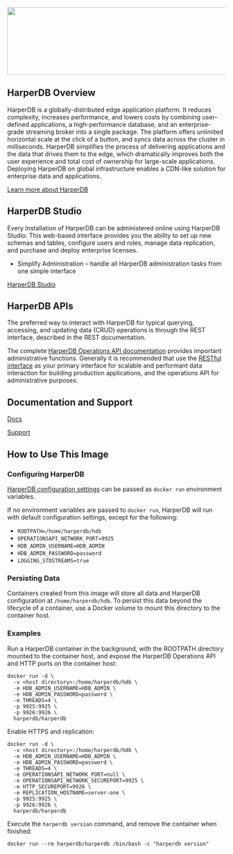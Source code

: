 <img src="https://hdb-marketing.s3.amazonaws.com/GRYHORIZ_HDB_Drk_Gry.png" width="692" height="156">

## HarperDB Overview

HarperDB is a globally-distributed edge application platform. It reduces complexity, increases performance, and lowers costs by combining user-defined applications, a high-performance database, and an enterprise-grade streaming broker into a single package. The platform offers unlimited horizontal scale at the click of a button, and syncs data across the cluster in milliseconds. HarperDB simplifies the process of delivering applications and the data that drives them to the edge, which dramatically improves both the user experience and total cost of ownership for large-scale applications. Deploying HarperDB on global infrastructure enables a CDN-like solution for enterprise data and applications.

[Learn more about HarperDB](https://harperdb.io/?utm_source=repo&utm_medium=dockerhub)

## HarperDB Studio

Every Installation of HarperDB can be administered online using HarperDB Studio. This web-based interface provides you the ability to set up new schemas and tables, configure users and roles, manage data replication, and purchase and deploy enterprise licenses.

- Simplify Administration – handle all HarperDB administration tasks from one simple interface

[HarperDB Studio](https://studio.harperdb.io/sign-up)

## HarperDB APIs

The preferred way to interact with HarperDB for typical querying, accessing, and updating data (CRUD) operations is through the REST interface, described in the REST documentation.

The complete [HarperDB Operations API documentation](https://docs.harperdb.io/docs/operations-api) provides important administrative functions. Generally it is recommended that use the [RESTful interface](https://docs.harperdb.io/docs/rest/) as your primary interface for scalable and performant data interaction for building production applications, and the operations API for administrative purposes.

## Documentation and Support

[Docs](https://docs.harperdb.io/)

[Support](https://harperdb.io/support/)

## How to Use This Image

### Configuring HarperDB

[HarperDB configuration settings](https://harperdb.io/docs/reference/configuration-file/) can be passed as `docker run` environment variables.

If no environment variables are passed to `docker run`, HarperDB will run with default configuration settings, except for the following:

- `ROOTPATH=/home/harperdb/hdb`
- `OPERATIONSAPI_NETWORK_PORT=9925`
- `HDB_ADMIN_USERNAME=HDB_ADMIN`
- `HDB_ADMIN_PASSWORD=password`
- `LOGGING_STDSTREAMS=true`

### Persisting Data

Containers created from this image will store all data and HarperDB configuration at `/home/harperdb/hdb`. To persist this data beyond the lifecycle of a container, use a Docker volume to mount this directory to the container host.

### Examples

Run a HarperDB container in the background, with the ROOTPATH directory mounted to the container host, and expose the HarperDB Operations API and HTTP ports on the container host:

```
docker run -d \
  -v <host directory>:/home/harperdb/hdb \
  -e HDB_ADMIN_USERNAME=HDB_ADMIN \
  -e HDB_ADMIN_PASSWORD=password \
  -e THREADS=4 \
  -p 9925:9925 \
  -p 9926:9926 \
  harperdb/harperdb
```

Enable HTTPS and replication:

```
docker run -d \
  -v <host directory>:/home/harperdb/hdb \
  -e HDB_ADMIN_USERNAME=HDB_ADMIN \
  -e HDB_ADMIN_PASSWORD=password \
  -e THREADS=4 \
  -e OPERATIONSAPI_NETWORK_PORT=null \
  -e OPERATIONSAPI_NETWORK_SECUREPORT=9925 \
  -e HTTP_SECUREPORT=9926 \
  -e REPLICATION_HOSTNAME=server-one \
  -p 9925:9925 \
  -p 9926:9926 \
  harperdb/harperdb
```

Execute the `harperdb version` command, and remove the container when finished:

```
docker run --rm harperdb/harperdb /bin/bash -c "harperdb version"
```
